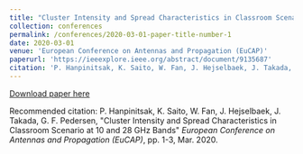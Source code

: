 ```yaml
---
title: "Cluster Intensity and Spread Characteristics in Classroom Scenario at 10 and 28 GHz Bands"
collection: conferences
permalink: /conferences/2020-03-01-paper-title-number-1
date: 2020-03-01
venue: 'European Conference on Antennas and Propagation (EuCAP)'
paperurl: 'https://ieeexplore.ieee.org/abstract/document/9135687'
citation: 'P. Hanpinitsak, K. Saito, W. Fan, J. Hejselbaek, J. Takada, G. F. Pedersen, "Cluster Intensity and Spread Characteristics in Classroom Scenario at 10 and 28 GHz Bands" <i>European Conference on Antennas and Propagation (EuCAP)</i>, pp. 1-3, Mar. 2020.'
---
```


[Download paper here](https://ieeexplore.ieee.org/abstract/document/9135687)

Recommended citation: P. Hanpinitsak, K. Saito, W. Fan, J. Hejselbaek, J. Takada, G. F. Pedersen, "Cluster Intensity and Spread Characteristics in Classroom Scenario at 10 and 28 GHz Bands" <i>European Conference on Antennas and Propagation (EuCAP)</i>, pp. 1-3, Mar. 2020.
